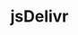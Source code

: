---
blog: https://www.jsdelivr.com/blog/
codehost: https://github.com/jsdelivr/jsdelivr
logohandle: jsdelivr
sort: jsdelivr
title: jsDelivr
twitter: https://x.com/jsDelivr
website: https://www.jsdelivr.com/
wikipedia: https://en.wikipedia.org/wiki/JSDelivr
---